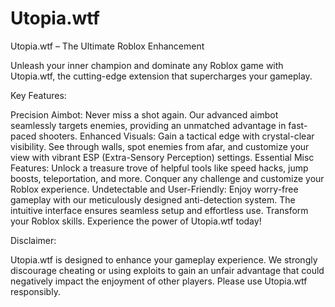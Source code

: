 # Utopia.wtf

Utopia.wtf – The Ultimate Roblox Enhancement

Unleash your inner champion and dominate any Roblox game with Utopia.wtf, the cutting-edge extension that supercharges your gameplay.

Key Features:

Precision Aimbot: Never miss a shot again. Our advanced aimbot seamlessly targets enemies, providing an unmatched advantage in fast-paced shooters.
Enhanced Visuals: Gain a tactical edge with crystal-clear visibility. See through walls, spot enemies from afar, and customize your view with vibrant ESP (Extra-Sensory Perception) settings.
Essential Misc Features: Unlock a treasure trove of helpful tools like speed hacks, jump boosts, teleportation, and more. Conquer any challenge and customize your Roblox experience.
Undetectable and User-Friendly: Enjoy worry-free gameplay with our meticulously designed anti-detection system. The intuitive interface ensures seamless setup and effortless use.
Transform your Roblox skills. Experience the power of Utopia.wtf today!

Disclaimer:

Utopia.wtf is designed to enhance your gameplay experience. We strongly discourage cheating or using exploits to gain an unfair advantage that could negatively impact the enjoyment of other players. Please use Utopia.wtf responsibly.
